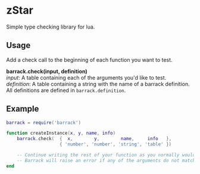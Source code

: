 # zStar
Simple type checking library for lua.

## Usage
Add a check call to the beginning of each function you want to test.

**barrack.check(input, definition)**  
*input*: A table containing each of the arguments you'd like to test.  
*definition*: A table containing a string with the name of a barrack definition. All definitions are defined in `barrack.definition`.


## Example
```lua
barrack = require('barrack')

function createInstance(x, y, name, info)
	barrack.check(	{  x,        y,        name,     info   }, 
					{ 'number', 'number', 'string', 'table' })

	-- Continue writing the rest of your function as you normally would.
	-- Barrack will raise an error if any of the arguments do not match the required type.
end
```